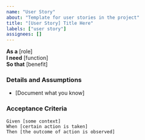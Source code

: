 ```yaml
---
name: "User Story"
about: "Template for user stories in the project"
title: "[User Story] Title Here"
labels: ["user story"]
assignees: []
---
```


**As a** [role]  
**I need** [function]  
**So that** [benefit]  

### Details and Assumptions
* [Document what you know]  

### Acceptance Criteria  
```gherkin
Given [some context]
When [certain action is taken]
Then [the outcome of action is observed]


